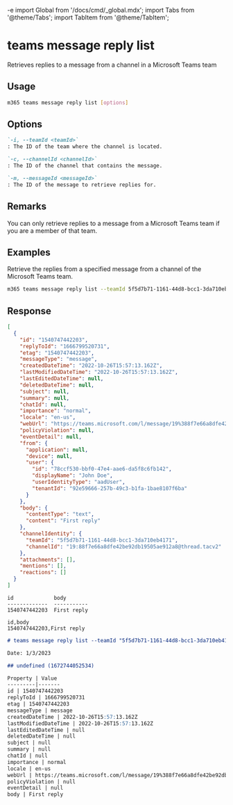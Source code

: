 -e <!-- DISCLAIMER: All secrets, passwords, and sensitive values in this document are examples only and not real credentials. -->
import Global from '/docs/cmd/_global.mdx';
import Tabs from '@theme/Tabs';
import TabItem from '@theme/TabItem';

# teams message reply list

Retrieves replies to a message from a channel in a Microsoft Teams team

## Usage

```sh
m365 teams message reply list [options]
```

## Options

```md definition-list
`-i, --teamId <teamId>`
: The ID of the team where the channel is located.

`-c, --channelId <channelId>`
: The ID of the channel that contains the message.

`-m, --messageId <messageId>`
: The ID of the message to retrieve replies for.
```

<Global />

## Remarks

You can only retrieve replies to a message from a Microsoft Teams team if you are a member of that team.

## Examples

Retrieve the replies from a specified message from a channel of the Microsoft Teams team.

```sh
m365 teams message reply list --teamId 5f5d7b71-1161-44d8-bcc1-3da710eb4171 --channelId 19:88f7e66a8dfe42be92db19505ae912a8@thread.skype --messageId 1540747442203
```

## Response

<Tabs>
  <TabItem value="JSON">

  ``` json
  [
    {
      "id": "1540747442203",
      "replyToId": "1666799520731",
      "etag": "1540747442203",
      "messageType": "message",
      "createdDateTime": "2022-10-26T15:57:13.162Z",
      "lastModifiedDateTime": "2022-10-26T15:57:13.162Z",
      "lastEditedDateTime": null,
      "deletedDateTime": null,
      "subject": null,
      "summary": null,
      "chatId": null,
      "importance": "normal",
      "locale": "en-us",
      "webUrl": "https://teams.microsoft.com/l/message/19%388f7e66a8dfe42be92db19505ae912a8%40thread.tacv2/1540747442203?groupId=5f5d7b71-1161-44d8-bcc1-3da710eb4171&tenantId=92e59666-257b-49c3-b1fa-1bae8107f6ba&createdTime=1540747442203&parentMessageId=1666799520731",
      "policyViolation": null,
      "eventDetail": null,
      "from": {
        "application": null,
        "device": null,
        "user": {
          "id": "78ccf530-bbf0-47e4-aae6-da5f8c6fb142",
          "displayName": "John Doe",
          "userIdentityType": "aadUser",
          "tenantId": "92e59666-257b-49c3-b1fa-1bae8107f6ba"
        }
      },
      "body": {
        "contentType": "text",
        "content": "First reply"
      },
      "channelIdentity": {
        "teamId": "5f5d7b71-1161-44d8-bcc1-3da710eb4171",
        "channelId": "19:88f7e66a8dfe42be92db19505ae912a8@thread.tacv2"
      },
      "attachments": [],
      "mentions": [],
      "reactions": []
    }
  ]
  ```

  </TabItem>
  <TabItem value="Text">

  ``` text
  id             body
  -------------  -----------
  1540747442203  First reply
  ```

  </TabItem>
  <TabItem value="CSV">

  ``` text
  id,body
  1540747442203,First reply
  ```

  </TabItem>
  <TabItem value="Markdown">

  ```md
  # teams message reply list --teamId "5f5d7b71-1161-44d8-bcc1-3da710eb4171" --channelId "19:88f7e66a8dfe42be92db19505ae912a8@thread.skype" --messageId "1540747442203"

  Date: 1/3/2023

  ## undefined (1672744052534)

  Property | Value
  ---------|-------
  id | 1540747442203
  replyToId | 1666799520731
  etag | 1540747442203
  messageType | message
  createdDateTime | 2022-10-26T15:57:13.162Z
  lastModifiedDateTime | 2022-10-26T15:57:13.162Z
  lastEditedDateTime | null
  deletedDateTime | null
  subject | null
  summary | null
  chatId | null
  importance | normal
  locale | en-us
  webUrl | https://teams.microsoft.com/l/message/19%388f7e66a8dfe42be92db19505ae912a8%40thread.tacv2/1540747442203?groupId=5f5d7b71-1161-44d8-bcc1-3da710eb4171&tenantId=92e59666-257b-49c3-b1fa-1bae8107f6ba&createdTime=1540747442203&parentMessageId=1666799520731
  policyViolation | null
  eventDetail | null
  body | First reply
  ```

  </TabItem>
</Tabs>
